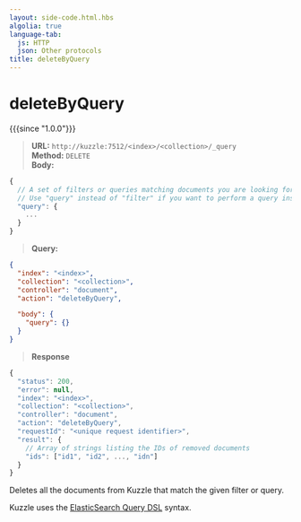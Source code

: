 ```yaml
---
layout: side-code.html.hbs
algolia: true
language-tab:
  js: HTTP
  json: Other protocols
title: deleteByQuery
---
```


# deleteByQuery

{{{since "1.0.0"}}}

<blockquote class="js">
<p>
<b>URL:</b> <code>http://kuzzle:7512/&lt;index&gt;/&lt;collection&gt;/_query</code>  
<br><b>Method:</b> <code>DELETE</code>  
<br><b>Body:</b>
</p>
</blockquote>


```js
{
  // A set of filters or queries matching documents you are looking for.
  // Use "query" instead of "filter" if you want to perform a query instead.
  "query": {
    ...
  }
}
```


<blockquote class="json">
<p>
<b>Query:</b>
</p>
</blockquote>


```json
{
  "index": "<index>",
  "collection": "<collection>",
  "controller": "document",
  "action": "deleteByQuery",

  "body": {
    "query": {}
  }
}
```

>**Response**

```javascript
{
  "status": 200,
  "error": null,
  "index": "<index>",
  "collection": "<collection>",
  "controller": "document",
  "action": "deleteByQuery",
  "requestId": "<unique request identifier>",
  "result": {
    // Array of strings listing the IDs of removed documents
    "ids": ["id1", "id2", ..., "idn"]
  }
}
```

Deletes all the documents from Kuzzle that match the given filter or query.

Kuzzle uses the [ElasticSearch Query DSL](https://www.elastic.co/guide/en/elasticsearch/reference/5.6/query-dsl.html) syntax.
